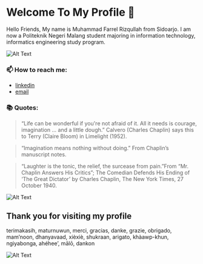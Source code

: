 # Welcome To My Profile 👋

Hello Friends, My name is Muhammad Farrel Rizqullah from Sidoarjo. I am now a Politeknik Negeri Malang student majoring in information technology, informatics engineering study program.

![Alt Text](https://media.giphy.com/media/bKBM7H63PIykM/giphy.gif)

### 📫 How to reach me:

  - [linkedin]( https://www.linkedin.com/in/muhamad-farrel-rizqullah-972037221/ )
  - [email](mailto:mohammadfarrelrisqullah@gmail.com)

### 📚 Quotes:

> “Life can be wonderful if you're not afraid of it. All it needs is courage, imagination ... and a little dough.” Calvero (Charles Chaplin) says this to Terry (Claire Bloom) in Limelight (1952).

> “Imagination means nothing without doing.” From Chaplin’s manuscript notes.

> “Laughter is the tonic, the relief, the surcease from pain.”From “Mr. Chaplin Answers His Critics”; The Comedian Defends His Ending of ‘The Great Dictator’ by Charles Chaplin, The New York Times, 27 October 1940.

![Alt Text](https://media.giphy.com/media/cN4QlPgacB1h6/giphy.gif)


## Thank you for visiting my profile

terimakasih, maturnuwun, merci, gracias, danke, grazie, obrigado, mam’noon, dhanyavaad, xièxiè, shukraan, arigato, khàawp-khun, ngiyabonga, ahéhee’, mālō, dankon

![Alt Text](https://media.giphy.com/media/AikqU9c8gOamzodpfP/giphy.gif)


